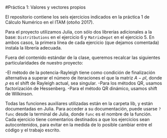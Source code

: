 #Práctica 1: Valores y vectores propios

El repositorio contiene los seis ejercicios indicados en la práctica 1 de
Cálculo Numérico en el ITAM (otoño 2017).

Para el proyecto utilizamos Julia, con sólo dos librerías adicionales a la base:
`Distritbutions` en el ejercicio 6 y `MatrixDepot` en el ejercicio 5. En ambos
casos, la primera línea de cada ejercicio (que dejamos comentada) instala la
librería adecuada.

Fuera del contenido estándar de la clase, queremos recalcar las siguientes
particularidades de nuestro proyecto:

-El método de la potencia-Rayleigh tiene como condición de finalización
alternativa a superar el número de iteraciones el que la matriz $A-\rho I$,
donde $\rho$ es el shift de Rayleigh actual, sea singular.
-Para los métodos QR, usamos factorización de Hessenberg.
-Para el método QR dinámico, usamos shift de Wilkinson.

Todas las funciones auxiliares utilizadas están en la carpeta lib, y están
documentadas en Julia. Para acceder a su documentación, puede usarse
`? func` desde la terminal de Julia, donde `func` es el nombre de la función.
Cada ejercicio tiene comentarios destinados a que los ejercicios sean
autocontenidos, para evitar en la medida de lo posible cambiar entre el
código y el trabajo escrito.

